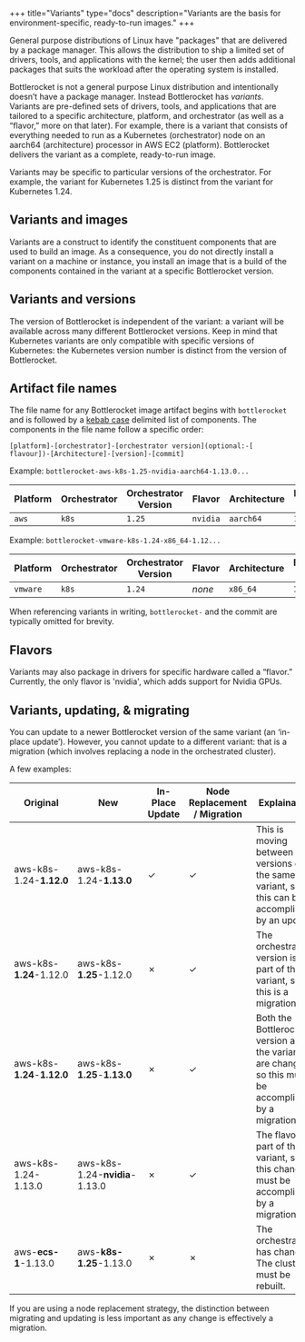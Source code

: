 +++
title="Variants"
type="docs"
description="Variants are the basis for environment-specific, ready-to-run images."
+++

General purpose distributions of Linux have "packages" that are delivered by a package manager.
This allows the distribution to ship a limited set of drivers, tools, and applications with the kernel; the user then adds additional packages that suits the workload after the operating system is installed.

Bottlerocket is not a general purpose Linux distribution and intentionally doesn’t have a package manager. Instead Bottlerocket has *variants*.
Variants are pre-defined sets of drivers, tools, and applications that are tailored to a specific architecture, platform, and orchestrator (as well as a “flavor,” more on that later).
For example, there is a variant that consists of everything needed to run as a Kubernetes (orchestrator) node on an aarch64 (architecture) processor in AWS EC2 (platform).
Bottlerocket delivers the variant as a complete, ready-to-run image.

Variants may be specific to particular versions of the orchestrator. 
For example, the variant for Kubernetes 1.25 is distinct from the variant for Kubernetes 1.24.

## Variants and images

Variants are a construct to identify the constituent components that are used to build an image.
As a consequence, you do not directly install a variant on a machine or instance, you install an image that is a build of the components contained in the variant at a specific Bottlerocket version.

## Variants and versions

The version of Bottlerocket is independent of the variant: a variant will be available across many different Bottlerocket versions.
Keep in mind that Kubernetes variants are only compatible with specific versions of Kubernetes: the Kubernetes version number is distinct from the version of Bottlerocket.

## Artifact file names

The file name for any Bottlerocket image artifact begins with `bottlerocket` and is followed by a [kebab case](https://www.alexhyett.com/snake-case-vs-camel-case-vs-pascal-case-vs-kebab-case/#kebab-case-kebab-case) delimited list of components.
The components in the file name follow a specific order:

```text
[platform]-[orchestrator]-[orchestrator version](optional:-[ flavour])-[Architecture]-[version]-[commit]
```

Example: `bottlerocket-aws-k8s-1.25-nvidia-aarch64-1.13.0...`

|Platform|Orchestrator|Orchestrator Version|Flavor|Architecture|Bottlerocket version|
|---|---|---|---|---|---|
|`aws`|`k8s`|`1.25`|`nvidia`|`aarch64`|`1.13.0`|

Example: `bottlerocket-vmware-k8s-1.24-x86_64-1.12...`

|Platform|Orchestrator|Orchestrator Version|Flavor|Architecture|Bottlerocket version|
|---|---|---|---|---|---|
|`vmware`|`k8s`|`1.24`|*none*|`x86_64`|`1.12.0`|

When referencing variants in writing, `bottlerocket-` and the commit are typically omitted for brevity.

## Flavors

Variants may also package in drivers for specific hardware called a “flavor.” Currently, the only flavor is 'nvidia', which adds support for Nvidia GPUs.

## Variants, updating, & migrating

You can update to a newer Bottlerocket version of the same variant (an ‘in-place update’).
However, you cannot update to a different variant: that is a migration (which involves replacing a node in the orchestrated cluster).

A few examples:

|Original|New|In-Place Update|Node Replacement / Migration|Explaination|
|---|---|---|---|---|
|aws-k8s-1.24-**1.12.0**|aws-k8s-1.24-**1.13.0**|✓|✓|This is moving between versions of the same variant, so this can be accomplished by an update|
|aws-k8s-**1.24**-1.12.0|aws-k8s-**1.25**-1.12.0|✗|✓|The orchestrator version is part of the variant, so this is a migration.|
|aws-k8s-**1.24**-**1.12.0**|aws-k8s-**1.25**-**1.13.0**|✗|✓|Both the Bottlerocket version and the variant are changing so this must be accomplished by a migration.|
|aws-k8s-1.24-1.13.0|aws-k8s-1.24-**nvidia**-1.13.0|✗|✓|The flavor is part of the variant, so this change must be accomplished by a migration|
|aws-**ecs-1**-1.13.0|aws-**k8s-1.25**-1.13.0|✗|✗|The orchestrator has changed. The cluster must be rebuilt.|

If you are using a node replacement strategy, the distinction between migrating and updating is less important as any change is effectively a migration.
